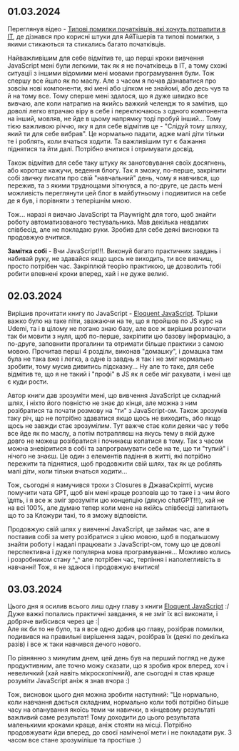 ## 01.03.2024

Переглянув відео - [Типові помилки початківців, які хочуть потрапити в IT](https://www.youtube.com/watch?v=rnnqvLnkdgg), де дізнався про корисні штуки для АйТішерів та типові помилки, з якими стикаються та стикались багато початківців.

Найважливішим для себе відмітив те, що перші кроки вивчення JavaScript мені були легкими, так як я не початківець в IT, а тому схожі ситуації з іншими відомими мені мовами програмування були. Тож спершу все йшло як по маслу. Але з часом я почав дізнаватися про зовсім нові компоненти, які мені або цілком не знайомі, або десь чув та й на тому все. Тому сперше мені здалося, що я дуже швидко все вивчаю, але коли натрапив на якийсь важкий челендж то я замітив, що доволі легко втрачаю віру в себе і переключаюсь з одного компонента на інший, мовляв, не йде в цьому напрямку тоді пробуй інший... Тому тією важливою річчю, яку я для себе відмітив це - "Слідуй тому шляху, який ти для себе вибрав". Це нормально падати, адже малі діти тільки те і роблять, коли вчаться ходити. Та важливішим тут є бажання піднятися та йти далі. Потрібно вчитися і отримувати досвід.

Також відмітив для себе таку штуку як занотовування своїх досягнень, або коротше кажучи, ведення блогу. Так я зможу, по-перше, закріпити собі звичку писати про свій "навчальний" день, чому я навчився, що пережив, та з якими труднощами зіткнувся, а по-друге, це дасть мені можливість переглянути цей блог в майбутньому і подивитися на себе де я був, і порівняти з теперішнім мною.

Тож... наразі я вивчаю JavaScript та Playwright для того, щоб знайти роботу автоматизованого тестувальника. Мав декілька невдалих співбесід, але не покладаю руки. Зробив для себе деякі висновки та продовжую вчитися.

**Замітка собі** - Вчи JavaScript!!!. Виконуй багато практичних завдань і набивай руку, не здавайся якщо щось не виходить, ти все вивчиш, просто потрібен час. Закріплюй теорію практикою, це дозволить тобі робити впевнені кроки вперед, хай і не дуже великі.

## 02.03.2024

Вирішив прочитати книгу по JavaScript - [Eloquent JavaScript](https://eloquentjavascript.net/). Трішки важко було на таке піти, зважаючи на те, що я пройшов по JS курс на Udemi, та і в цілому не погано знаю базу, але все ж вирішив розпочати так би мовити з нуля, щоб по-перше, закріпити цю базову інформацію, а по-друге, заповнити прогалини та отримати більше практики з самою мовою. Прочитав перші 4 розділи, виконав "домашку", і домашка там була не така вже і легка, а одне із завднь я так і не зміг нормально зробити, тому мусив дивитись підсказку... Ну але то таке, для себе відмітив те, що я не такий і "профі" в JS як я себе міг рахувати, і мені ще є куди рости.

Автор книги дав зрозуміти мені, що вивчення JavaScript це складний шлях, і ніхто його повністю не знає до кінця, але можна з ним розібратися та почати розмову на "ти" з JavaScript-ом. Також зрозумів таку річ, що не потрібно здаватися якщо щось не виходить, або якщо щось не завжди стає зрозумілим. Тут важче стає коли деяки час у тебе все йде як по маслу, а потім потрапляєш на якусь тему в якій дуже довго не можеш розібратися і починаєш копатися в тому. Так з часом можна зневіритися в собі та запрограмувати себе на те, що ти "тупий" і нічого не знаєш. Це один з елементів падіння в житті, які потрібно пережити та піднятися, щоб продовжити свій шлях, так як це роблять малі діти, коли тільки вчаться ходити...

Тож, сьогодні я намучився трохи з Closures в ДжаваСкріпті, мусив помучити чата GPT, щоб він мені краще розповів що то таке і з чим його їдять, і я все ж зміг зрозуміти цю концепцію (дякую chatGPT!!!), хай не на всі 100%, але думаю тепер коли мене на якійсь співбесіді запитають що то за Кложури такі, то я зможу відповісти.

Продовжую свій шлях у вивченні JavaScript, це займає час, але я поставив собі за мету розібратися з цією мовою, щоб в подальшому знайти роботу і надалі працювати з JavaScript-ом, тому що це доволі перспективна і дуже популярна мова програмування... Можливо колись і розробником стану ^\_^ але потрібен час, терпіння і наполегливість в навчанні! Тож, я не здаюся і продовжую вчитися!

## 03.03.2024

Цього дня я осилив всього лиш одну главу з книги [Eloquent JavaScript](https://eloquentjavascript.net/) :/  
Дуже важкі попались практичні завдання, я не зміг їх всі виконати, і добряче вибісився через це :|  
Але як би то не було, та я все одно добив цю главу, розібрав помилки, подивився на правильні вирішення задач, розібрав їх (деякі по декілька разів) і все ж таки навчився дечого нового.

По рівнянню з минулим днем, цей день був на перший погляд не дуже продуктивним, але точно можу сказати, що я зробив крок вперед, хоч і невеличкий (хай навіть мікроскопічний), але сьогодні я став краще розуміти JavaScript аніж я знав вчора :)

Тож, висновок цього дня можна зробити наступний: "Це нормально, коли навчання дається складним, нормально коли тобі потрібно більше часу на опанування якоїсь теми чи навички, в кінцевому результаті важливий саме результат! Тому доходити до цього результата маленькими кроками краще, аніж стояти на місці. Потрібно продовжувати йди вперед, до своєї наміченої мети і не покладати рук. З часом все стане зрозуміліше та простіше :)
